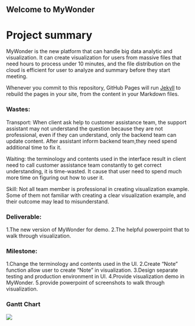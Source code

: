 ## Welcome to MyWonder

# Project summary
MyWonder is the new platform that can handle big data analytic and visualization. It can create visualization for users from massive files that need hours to process under 10 minutes, and the file distribution on the cloud is efficient for user to analyze and summary before they start meeting.

Whenever you commit to this repository, GitHub Pages will run [Jekyll](https://jekyllrb.com/) to rebuild the pages in your site, from the content in your Markdown files.

### Wastes:
Transport: When client ask help to customer assistance team, the support assistant may not understand the question because they are not professional, even if they can understand, only the backend team can update content. After assistant inform backend team,they need spend additional time to fix it.

Waiting: the terminology and contents used in the interface result in client need to call customer assistance team constantly to get correct understanding, it is time-wasted. It cause that user need to spend much more time on figuring out how to user it.

Skill: Not all team member is professional in creating visualization example. Some of them not familiar with creating a clear visualization example, and their outcome may lead to misunderstand.

### Deliverable:
1.The new version of MyWonder for demo.
2.The helpful powerpoint that to walk through visualization.

### Milestone:
1.Change the terminology and contents used in the UI.
2.Create “Note” function allow user to create “Note” in visualization.
3.Design separate testing and production environment in UI.
4.Provide visualization demo in MyWonder.
5.provide powerpoint of screenshots to walk through visualization.

### Gantt Chart
<img src = "./GC1.PNG">



